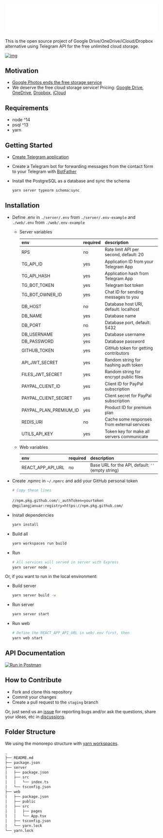 ![img](./logoteledrive-white.png)

This is the open source project of Google Drive/OneDrive/iCloud/Dropbox alternative using Telegram API for the free unlimited cloud storage.

[![img](https://drive.google.com/uc?id=1o2HnKglEF0-cvtNmQqWZicJnSCSmnoEr)](https://twitter.com/telegram/status/1428703364737507332)

## Motivation

- [Google Photos ends the free storage service](https://www.techradar.com/news/google-photos-price)
- We deserve the free cloud storage service! Pricing: [Google Drive](https://one.google.com/about/plans), [OneDrive](https://one.google.com/about/plans), [Dropbox](https://www.dropbox.com/individual/plans-comparison), [iCloud](https://support.apple.com/en-us/HT201238)

## Requirements

- node ^14
- psql ^13
- yarn

## Getting Started

- [Create Telegram application](https://core.telegram.org/api/obtaining_api_id)
- Create a Telegram bot for forwarding messages from the contact form to your Telegram with [BotFather](https://t.me/botfather)
- Install the PostgreSQL as a database and sync the schema

  ```bash
  yarn server typeorm schema:sync
  ```

## Installation

- Define .env in `./server/.env` from `./server/.env-example` and `./web/.env` from `./web/.env-example`

  - Server variables

    | env                    | required | description                                 |
    | ---------------------- | -------- | ------------------------------------------- |
    | RPS                    | no       | Rate limit API per second, default: 20      |
    | TG_API_ID              | yes      | Application ID from your Telegram App       |
    | TG_API_HASH            | yes      | Application hash from Telegram App          |
    | TG_BOT_TOKEN           | yes      | Telegram bot token                          |
    | TG_BOT_OWNER_ID        | yes      | Chat ID for sending messages to you         |
    | DB_HOST                | no       | Database host URI, default: localhost       |
    | DB_NAME                | yes      | Database name                               |
    | DB_PORT                | no       | Database port, default: 5432                |
    | DB_USERNAME            | yes      | Database username                           |
    | DB_PASSWORD            | yes      | Database password                           |
    | GITHUB_TOKEN           | yes      | GitHub token for getting contributors       |
    | API_JWT_SECRET         | yes      | Random string for hashing auth token        |
    | FILES_JWT_SECRET       | yes      | Random string for encrypt public files      |
    | PAYPAL_CLIENT_ID       | yes      | Client ID for PayPal subscription           |
    | PAYPAL_CLIENT_SECRET   | yes      | Client secret for PayPal subscription       |
    | PAYPAL_PLAN_PREMIUM_ID | yes      | Product ID for premium plan                 |
    | REDIS_URI              | no       | Cache some responses from external services |
    | UTILS_API_KEY          | yes      | Token key for make all servers communicate  |

  - Web variables

    | env               | required | description                                        |
    | ----------------- | -------- | -------------------------------------------------- |
    | REACT_APP_API_URL | no       | Base URL for the API, default: `''` (empty string) |

- Create .npmrc in `~/.npmrc`
  and add your GitHub personal token

  ```bash
  # Copy these lines

  //npm.pkg.github.com/:_authToken=yourtoken
  @mgilangjanuar:registry=https://npm.pkg.github.com/
  ```
- Install dependencies

  ```bash
  yarn install
  ```

- Build all

  ```bash
  yarn workspaces run build
  ```

- Run

  ```bash
  # All services will served in server with Express
  yarn server node .
  ```

Or, if you want to run in the local environment:

- Build server

  ```bash
  yarn server build -w
  ```

- Run server

  ```bash
  yarn server start
  ```

- Run web

  ```bash
  # Define the REACT_APP_API_URL in web/.env first, then
  yarn web start
  ```

## API Documentation

[![Run in Postman](https://run.pstmn.io/button.svg)](https://documenter.getpostman.com/view/1778529/UV5TGf4u)

## How to Contribute

- Fork and clone this repository
- Commit your changes
- Create a pull request to the `staging` branch

Or, just send us an [issue](https://github.com/mgilangjanuar/teledrive/issues) for reporting bugs and/or ask the questions, share your ideas, etc in [discussions](https://github.com/mgilangjanuar/teledrive/discussions).

## Folder Structure

We using the monorepo structure with [yarn workspaces](https://classic.yarnpkg.com/en/docs/workspaces/).

```
.
├── README.md
├── package.json
├── server
│   ├── package.json
│   ├── src
│   │   └── index.ts
│   └── tsconfig.json
├── web
│   ├── package.json
│   ├── public
│   ├── src
│   │   ├── pages
│   │   └── App.tsx
│   ├── tsconfig.json
│   └── yarn.lock
└── yarn.lock
```
